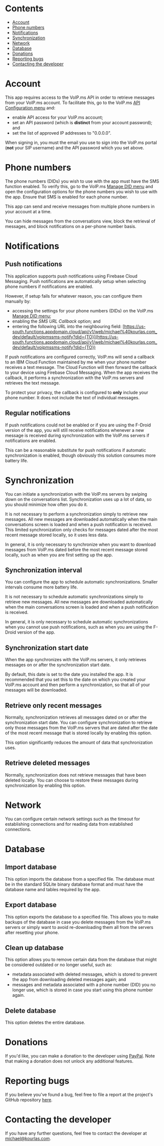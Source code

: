 # Contents

* [Account](#account)
* [Phone numbers](#phone-numbers)
* [Notifications](#notifications)
* [Synchronization](#synchronization)
* [Network](#network)
* [Database](#database)
* [Donations](#donations)
* [Reporting bugs](#reporting-bugs)
* [Contacting the developer](#contacting-the-developer)

# Account

This app requires access to the VoIP.ms API in order to retrieve messages from your VoIP.ms account. To facilitate this, go to the VoIP.ms [API Configuration menu](https://www.voip.ms/m/api.php) and:
* enable API access for your VoIP.ms account;
* set an API password (which is **distinct** from your account password); and
* set the list of approved IP addresses to "0.0.0.0".
  
When signing in, you must the email you use to sign into the VoIP.ms portal (**not** your SIP username) and the API password which you set above.

# Phone numbers

The phone numbers (DIDs) you wish to use with the app must have the SMS function enabled. To verify this, go to the VoIP.ms [Manage DID menu](https://voip.ms/m/managedid.php) and open the configuration options for the phone numbers you wish to use with the app. Ensure that SMS is enabled for each phone number.

This app can send and receive messages from multiple phone numbers in your account at a time.

You can hide messages from the conversations view, block the retrieval of messages, and block notifications on a per-phone number basis.

# Notifications

## Push notifications

This application supports push notifications using Firebase Cloud Messaging. Push notifications are automatically setup when selecting phone numbers if notifications are enabled.

However, if setup fails for whatever reason, you can configure them manually by:
* accessing the settings for your phone numbers (DIDs) on the VoIP.ms [Manage DID menu](https://voip.ms/m/managedid.php);
* enabling the *SMS URL Callback* option; and
* entering the following URL into the neighbouring field: [https://us-south.functions.appdomain.cloud/api/v1/web/michael%40kourlas.com_dev/default/voipmssms-notify?did={TO}](https://us-south.functions.appdomain.cloud/api/v1/web/michael%40kourlas.com_dev/default/voipmssms-notify?did={TO})

If push notifications are configured correctly, VoIP.ms will send a callback to an IBM Cloud Function maintained by me when your phone number receives a text message. The Cloud Function will then forward the callback to your device using Firebase Cloud Messaging. When the app receives the callback, it performs a synchronization with the VoIP.ms servers and retrieves the text message. 

To protect your privacy, the callback is configured to **only** include your phone number. It does not include the text of individual messages.

## Regular notifications

If push notifications could not be enabled or if you are using the F-Droid version of the app, you will still receive notifications whenever a new message is received during synchronization with the VoIP.ms servers if notifications are enabled. 

This can be a reasonable substitute for push notifications if automatic synchronization is enabled, though obviously this solution consumes more battery life.

# Synchronization

You can initiate a synchronization with the VoIP.ms servers by swiping down on the conversations list. Synchronization uses up a lot of data, so you should minimize how often you do it.

It is not necessary to perform a synchronization simply to retrieve new messages. All new messages are downloaded automatically when the main conversations screen is loaded and when a push notification is received. This limited synchronization only checks for messages dated after the most recent message stored locally, so it uses less data.

In general, it is only necessary to synchronize when you want to download messages from VoIP.ms dated before the most recent message stored locally, such as when you are first setting up the app.

## Synchronization interval

You can configure the app to schedule automatic synchronizations. Smaller intervals consume more battery life.

It is not necessary to schedule automatic synchronizations simply to retrieve new messages. All new messages are downloaded automatically when the main conversations screen is loaded and when a push notification is received.

In general, it is only necessary to schedule automatic synchronizations when you cannot use push notifications, such as when you are using the F-Droid version of the app.

## Synchronization start date

When the app synchronizes with the VoIP.ms servers, it only retrieves messages on or after the synchronization start date.

By default, this date is set to the date you installed the app. It is recommended that you set this to the date on which you created your VoIP.ms account and then perform a synchronization, so that all of your messages will be downloaded.

## Retrieve only recent messages

Normally, synchronization retrieves all messages dated on or after the synchronization start date. You can configure synchronization to retrieve only those messages from the VoIP.ms servers that are dated after the date of the most recent message that is stored locally by enabling this option.

This option significantly reduces the amount of data that synchronization uses.

## Retrieve deleted messages

Normally, synchronization does not retrieve messages that have been deleted locally. You can choose to restore these messages during synchronization by enabling this option.

# Network

You can configure certain network settings such as the timeout for establishing connections and for reading data from established connections.

# Database

## Import database

This option imports the database from a specified file. The database must be in the standard SQLite binary database format and must have the database name and tables required by the app.

## Export database

This option exports the database to a specified file. This allows you to make backups of the database in case you delete messages from the VoIP.ms servers or simply want to avoid re-downloading them all from the servers after resetting your phone.

## Clean up database

This option allows you to remove certain data from the database that might be considered outdated or no longer useful, such as:
* metadata associated with deleted messages, which is stored to prevent the app from downloading deleted messages again; and
* messages and metadata associated with a phone number (DID) you no longer use, which is stored in case you start using this phone number again.

## Delete database

This option deletes the entire database.

# Donations

If you'd like, you can make a donation to the developer using [PayPal](https://paypal.me/kourlas). Note that making a donation does not unlock any additional features.

# Reporting bugs

If you believe you've found a bug, feel free to file a report at the project's GitHub repository [here](https://github.com/michaelkourlas/voipms-sms-client/issues).

# Contacting the developer

If you have any further questions, feel free to contact the developer at [michael@kourlas.com](mailto:michael@kourlas.com).
